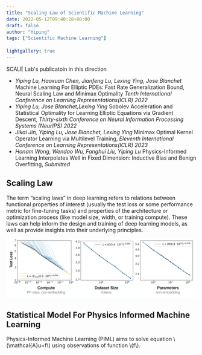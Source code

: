 ```yaml
---
title: "Scaling Law of Scientific Machine Learning"
date: 2022-05-12T09:40:28+08:00
draft: false
author: "Yiping"
tags: ["Scientific Machine Learning"]

lightgallery: true
---
```


SCALE Lab's publicatoin in this direction
- *Yiping Lu, Haoxuan Chen, Jianfeng Lu, Lexing Ying, Jose Blanchet* Machine Learning For Elliptic PDEs: Fast Rate Generalization Bound, Neural Scaling Law and Minimax Optimality *Tenth International Conference on Learning Representations(ICLR) 2022*
- *Yiping Lu, Jose Blanchet,Lexing Ying* Sobolev Acceleration and Statistical Optimality for Learning Elliptic Equations via Gradient Descent, *Thirty-sixth Conference on Neural Information Processing Systems (NeurIPS) 2022*
- *Jikai Jin, Yiping Lu, Jose Blanchet, Lexing Ying* Minimax Optimal Kernel Operator Learning via Multilevel Training, *Eleventh International Conference on Learning Representations(ICLR) 2023*
- *Honam Wong, Wendao Wu, Fanghui Liu, Yiping Lu*  	Physics-Informed Learning Interpolates Well in Fixed Dimension: Inductive Bias and Benign Overfitting, *Submitted*

## Scaling Law

The term “scaling laws” in deep learning refers to relations between functional properties of interest (usually the test loss or some performance metric for fine-tuning tasks) and properties of the architecture or optimization process (like model size, width, or training compute). These laws can help inform the design and training of deep learning models, as well as provide insights into their underlying principles.

![Research](./sclaing.png)

## Statistical Model For Physics Informed Machine Learning

Physics-Informed Machine Learning (PIML) aims to solve equation \\(\mathcal{A}u=f\\) using observations of function \\(f\\).
